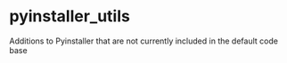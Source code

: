 # pyinstaller_utils
Additions to Pyinstaller that are not currently included in the default code base

